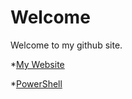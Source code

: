 # Welcome
Welcome to my github site.

*[My Website](http://mockmyberet.com)

*[PowerShell](https://mockmyberet.github.io/PowerShell)
